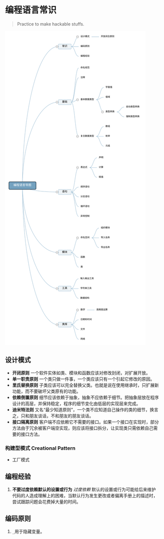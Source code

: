 # 编程语言常识

> Practice to make hackable stuffs.

![编程语言思维导图](编程语言导图.svg)

## 设计模式

- **开闭原则** 一个软件实体如类、模块和函数应该对修改封闭，对扩展开放。
- **单一职责原则** 一个类只做一件事，一个类应该只有一个引起它修改的原因。
- **里氏替换原则** 子类应该可以完全替换父类。也就是说在使用继承时，只扩展新功能，而不要破坏父类原有的功能。
- **依赖倒置原则** 细节应该依赖于抽象，抽象不应依赖于细节。把抽象层放在程序设计的高层，并保持稳定，程序的细节变化由低层的实现层来完成。
- **迪米特法则** 又名“最少知道原则”，一个类不应知道自己操作的类的细节，换言之，只和朋友谈话，不和朋友的朋友谈话。
- **接口隔离原则** 客户端不应依赖它不需要的接口。如果一个接口在实现时，部分方法由于冗余被客户端空实现，则应该将接口拆分，让实现类只需依赖自己需要的接口方法。

### 构建型模式 Creational Pattern

- 工厂模式

## 编程经验

1. **不要过度依赖默认的设置或行为** *过度依赖* 默认的设置或行为可能给后来维护代码的人造成理解上的困难，当默认行为发生更改或者偏离手册上的描述时，尝试跟踪问题会花费掉大量的时间。

## 编码原则

1. `_`用于隐藏变量。
